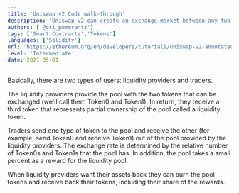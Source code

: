 ```yaml
---
title: 'Uniswap v2 Code walk-through'
description: 'Uniswap v2 can create an exchange market between any two ERC-20 tokens. In this article we will go over the source code for the contracts that implement this protocol.'
authors: ['@ori_pomerantz']
tags: ['Smart Contracts','Tokens']
languages: ['Solidity']
url: 'https://ethereum.org/en/developers/tutorials/uniswap-v2-annotated-code/'
level: 'Intermediate'
date: 2021-05-01
---
```


Basically, there are two types of users: liquidity providers and traders.

The liquidity providers provide the pool with the two tokens that can be exchanged (we'll call them Token0 and Token1). In return, they receive a third token that represents partial ownership of the pool called a liquidity token.

Traders send one type of token to the pool and receive the other (for example, send Token0 and receive Token1) out of the pool provided by the liquidity providers. The exchange rate is determined by the relative number of Token0s and Token1s that the pool has. In addition, the pool takes a small percent as a reward for the liquidity pool.

When liquidity providers want their assets back they can burn the pool tokens and receive back their tokens, including their share of the rewards.